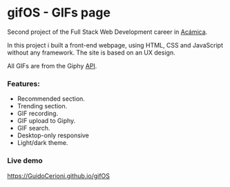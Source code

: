 # gifOS - GIFs page

Second project of the Full Stack Web Development career in [Acámica](https://www.acamica.com/desarrollo-web-full-stack).

In this project i built a front-end webpage, using HTML, CSS and JavaScript without any framework. The site is based on an UX design.

All GIFs are from the Giphy [API](https://developers.giphy.com/).

### Features:
- Recommended section.
- Trending section.
- GIF recording.
- GIF upload to Giphy.
- GIF search.
- Desktop-only responsive
- Light/dark theme.

### Live demo
 https://GuidoCerioni.github.io/gifOS

